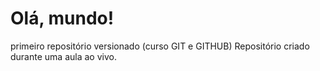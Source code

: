 # Olá, mundo!
 primeiro repositório versionado (curso GIT e GITHUB)
Repositório criado durante uma aula ao vivo.